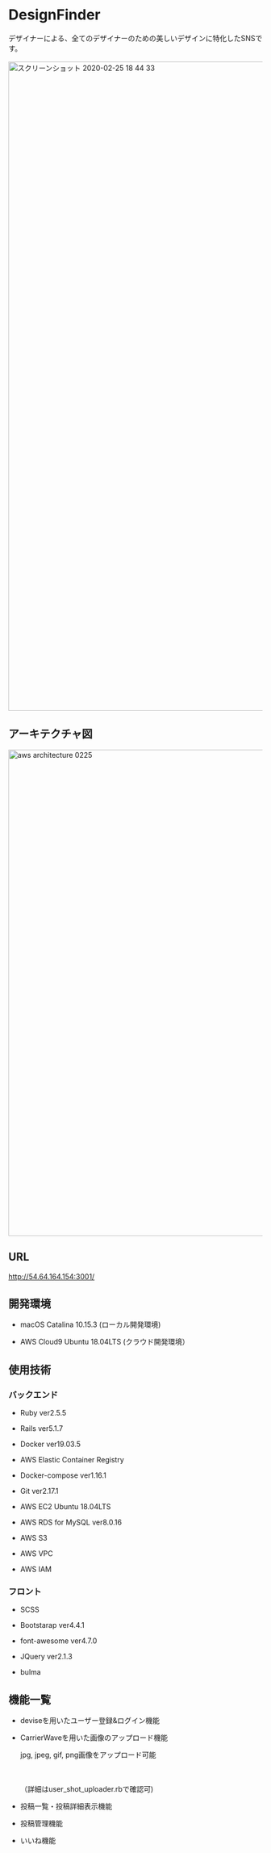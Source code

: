 # DesignFinder 
デザイナーによる、全てのデザイナーのための美しいデザインに特化したSNSです。
<br></br>
<img width="1287" alt="スクリーンショット 2020-02-25 18 44 33" src="https://user-images.githubusercontent.com/44191141/75234988-ee53cb00-57fe-11ea-8f5a-4f052d5e0386.png">


## アーキテクチャ図
<img width="964" alt="aws architecture 0225" src="https://user-images.githubusercontent.com/44191141/75234814-94eb9c00-57fe-11ea-93d7-c70137ba69a3.png">

## URL 

http://54.64.164.154:3001/


## 開発環境

* macOS Catalina 10.15.3 (ローカル開発環境)

* AWS Cloud9 Ubuntu 18.04LTS  (クラウド開発環境）

## 使用技術

### バックエンド

* Ruby ver2.5.5

* Rails ver5.1.7

* Docker ver19.03.5

* AWS Elastic Container Registry

* Docker-compose ver1.16.1

* Git ver2.17.1

* AWS EC2 Ubuntu 18.04LTS 

* AWS RDS for MySQL ver8.0.16

* AWS S3

* AWS VPC

* AWS IAM

### フロント

* SCSS

* Bootstarap ver4.4.1

* font-awesome ver4.7.0

* JQuery ver2.1.3

* bulma 


## 機能一覧

* deviseを用いたユーザー登録&ログイン機能

* CarrierWaveを用いた画像のアップロード機能
 　<p>jpg, jpeg, gif, png画像をアップロード可能</p>
　 <p>（詳細はuser_shot_uploader.rbで確認可)</p>

* 投稿一覧・投稿詳細表示機能

* 投稿管理機能

* いいね機能




